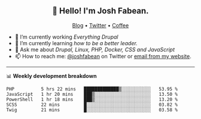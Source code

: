<h2 align="center">👋 Hello! I'm Josh Fabean.</h2>
<p align="center">
  <a href="https://joshfabean.com">Blog</a> •
  <a href="https://twitter.com/fabean">Twitter</a> •
  <a href="https://www.buymeacoffee.com/LSxne6Yr4">Coffee</a>
</p>

- 🔭 I’m currently working *Everything Drupal*
- 🌱 I’m currently learning *how to be a better leader.*
- 💬 Ask me about *Drupal, Linux, PHP, Docker, CSS and JavaScript*
- 📫 How to reach me: [@joshfabean](https://twitter.com/joshfabean) on Twitter or [email from my website](https://joshfabean.com).

-------

📊 **Weekly development breakdown**
<!--START_SECTION:waka-->
```text
PHP          5 hrs 22 mins   █████████████▒░░░░░░░░░░░   53.95 % 
JavaScript   1 hr 20 mins    ███▒░░░░░░░░░░░░░░░░░░░░░   13.50 % 
PowerShell   1 hr 18 mins    ███▒░░░░░░░░░░░░░░░░░░░░░   13.20 % 
SCSS         22 mins         █░░░░░░░░░░░░░░░░░░░░░░░░   03.82 % 
Twig         21 mins         █░░░░░░░░░░░░░░░░░░░░░░░░   03.58 % 
```
<!--END_SECTION:waka-->

<!--
**fabean/fabean** is a ✨ _special_ ✨ repository because its `README.md` (this file) appears on your GitHub profile.

Here are some ideas to get you started:

- 🔭 I’m currently working on ...
- 🌱 I’m currently learning ...
- 👯 I’m looking to collaborate on ...
- 🤔 I’m looking for help with ...
- 💬 Ask me about ...
- 📫 How to reach me: ...
- 😄 Pronouns: ...
- ⚡ Fun fact: ...
-->
